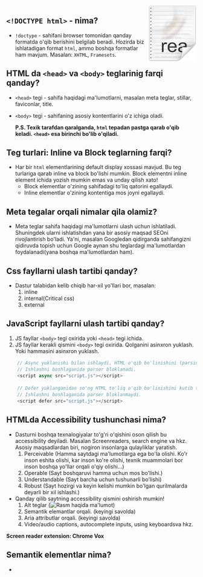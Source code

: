 <img src="./icon.png" align="right" />

## `<!DOCTYPE html>` - nima?

- `!doctype` - sahifani browser tomonidan qanday formatda o'qib berishini belgilab beradi. Hozirda biz ishlatadigan format `html`, ammo boshqa formatlar ham mavjum. Masalan: `XHTML`, `Framesets`.

## HTML da `<head>` va `<body>` teglarinig farqi qanday?

- `<head>` tegi - sahifa haqidagi ma'lumotlarni, masalan meta teglar, stillar, faviconlar, title.
- `<body>` tegi - sahifaning asosiy kontentlarini o'z ichiga oladi. <br>
  
  **P.S. Texik tarafdan qaralganda, `html` tepadan pastga qarab o'qib keladi. `<head>` esa birinchi bo'lib o'qiladi.** 


## Teg turlari: Inline va Block teglarning farqi? 

- Har bir `html` elementlarining default display xossasi mavjud. Bu teg turlariga qarab inline va block bo'lishi mumkin. Block elementni inline element ichida yozish mumkin emas va unday qilish xato!
    * Block elementlar o'zining sahifadagi to'liq qatorini egallaydi.
    * Inline elementlar o'zining kontentiga mos joyni egallaydi.

## Meta tegalar orqali nimalar qila olamiz?

- Meta teglar sahifa haqidagi ma'lumotlarni ulash uchun ishlatiladi. Shuningdek ularni ishlatishdan yana bir asosiy maqsad SEOni rivojlantirish bo'ladi. Ya'ni, masalan Googledan qidirganda sahifangizni qidiruvda topish uchun Google aynan shu teglardagi ma'lumotlardan foydalanadi(yana boshqa ma'lumotlardan ham).

## Css fayllarni ulash tartibi qanday?

- Dastur talabidan kelib chiqib har-xil yo'llari bor, masalan:
  1. inline 
  2. internal(Critical css)
  3. external

## JavaScript fayllarni ulash tartibi qanday? 

  1. JS fayllar `<body>` tegi oxirida yoki `<head>` tegi ichida.
  2. JS fayllar kerakli qismini  `<body>` tegi oxirida. Qolganini asinxron yuklash. Yoki hammasini asinxron yuklash.

``` js
    // Async yuklanishi bilan ishlaydi. HTML o'qib bo'linishini (parsing) kutib turmaydi.    
    // Ishlashni boshlaganida parser bloklanadi.
    <script async src="script.js"></script>

    // Defer yuklanganidan so'ng HTML to'liq o'qib bo'linishini kutib turadi. 
    // Ishlashni boshlaganida parser bloklanmaydi.   
    <script defer src="script.js"></script>
```
## HTMLda Accessibility tushunchasi nima? 

- Dasturni boshqa texnalogiyalar to'g'ri o'qishini oson qilish bu accessibility deyiladi. Masalan Screenreaders, search engine va hkz. Asosiy maqsadlardan biri, nogiron insonlarga qulayliklar yaratish. 
  1. Perceivable (Hamma saytdagi ma'lumotlarga ega bo'la olishi. Ko'r inson eshita olishi, kar inson ko're olishi, texnik muammolari bor inson boshqa yo'llar orqali o'qiy olishi...)
  2. Operable (Sayt boshqaruvi hamma uchun mos bo'lishi.)
  3. Understandable (Sayt barcha uchun tushunarli bo'lishi)
  4. Robust (Sayt hozirgi va keyin kelishi mumkin bo'lgan qurilmalarda deyarli bir xil ishlashi.)
- Qanday qilib saytning accessibility qismini oshirish mumkin! 
  1. Alt teglar (<img src="url" alt="Rasm haqida ma'lumot">)
  2. Semantik elemantlar orqali. (keyingi savolda)
  3. Aria attributlar orqali. (keyingi savolda)
  4. Video/audio captions, autocomplete inputs, using keyboardsva hkz.

**Screen reader extension: Chrome Vox**

## Semantik elementlar nima?

- 
